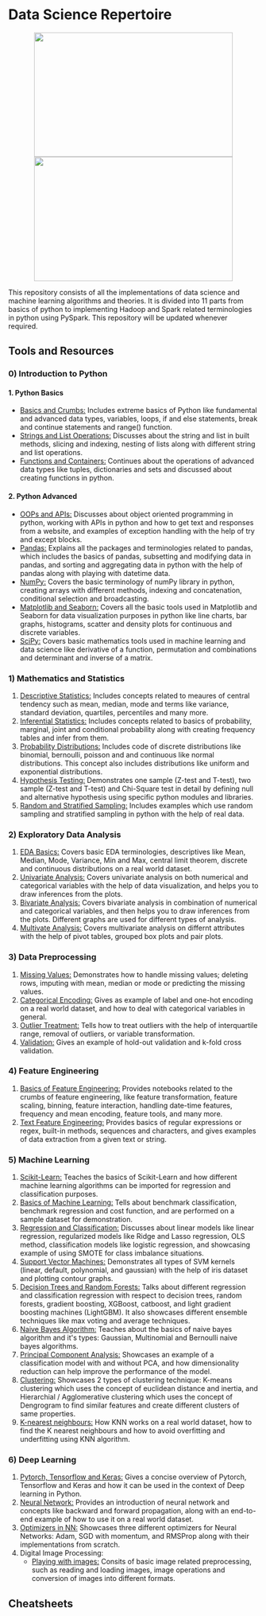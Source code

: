 # Data Science Repertoire  

<p align="center">
  <img src="https://www.unite.ai/wp-content/uploads/2022/04/AI-Python-Libraries-1000x600.png" height = 250 width = 400/>
  <img src="https://onlinedegrees.sandiego.edu/wp-content/uploads/2023/05/6-careers-you-can-get-with-python.jpg" height = 250 width = 400/>
</p>

This repository consists of all the implementations of data science and machine learning algorithms and theories. It is divided into 11 parts from basics of python to implementing Hadoop and Spark related terminologies in python using PySpark. This repository will be updated whenever required. 

## Tools and Resources

### 0) Introduction to Python
#### 1. Python Basics
   - [Basics and Crumbs:](https://github.com/dhruvg029/Data-Science-Bootcamp/blob/main/0_Introduction%20to%20Python/1_Python%20Basics/1_python_basics.ipynb) Includes extreme basics of Python like fundamental and advanced data types, variables, loops, if and else statements, break and continue statements and range() function.
   - [Strings and List Operations:](https://github.com/dhruvg029/Data-Science-Bootcamp/blob/main/0_Introduction%20to%20Python/1_Python%20Basics/2_string_list_operations.ipynb) Discusses about the string and list in built methods, slicing and indexing, nesting of lists along with different string and list operations.
   - [Functions and Containers:](https://github.com/dhruvg029/Data-Science-Bootcamp/blob/main/0_Introduction%20to%20Python/1_Python%20Basics/3_containers_functions.ipynb) Continues about the operations of advanced data types like tuples, dictionaries and sets and discussed about creating functions in python.
#### 2. Python Advanced
   - [OOPs and APIs:](https://github.com/dhruvg029/Data-Science-Bootcamp/tree/main/0_Introduction%20to%20Python/2_Python%20Advanced/1_OOPs_Libraries_APIs) Discusses about object oriented programming in python, working with APIs in python and how to get text and responses from a website, and examples of exception handling with the help of try and except blocks.
   - [Pandas:](https://github.com/dhruvg029/Data-Science-Bootcamp/tree/main/0_Introduction%20to%20Python/2_Python%20Advanced/2_Pandas) Explains all the packages and terminologies related to pandas, which includes the basics of pandas, subsetting and modifying data in pandas, and sorting and aggregating data in python with the help of pandas along with playing with datetime data.
   - [NumPy:](https://github.com/dhruvg029/Data-Science-Bootcamp/blob/main/0_Introduction%20to%20Python/2_Python%20Advanced/3_NumPy/1_numpy.ipynb) Covers the basic terminology of numPy library in python, creating arrays with different methods, indexing and concatenation, conditional selection and broadcasting.
   - [Matplotlib and Seaborn:](https://github.com/dhruvg029/Data-Science-Bootcamp/tree/main/0_Introduction%20to%20Python/2_Python%20Advanced/4_Matplotlib_Seaborn) Covers all the basic tools used in Matplotlib and Seaborn for data visualization purposes in python like line charts, bar graphs, histograms, scatter and density plots for continuous and discrete variables.
   - [SciPy:](https://github.com/dhruvg029/Data-Science-Bootcamp/tree/main/0_Introduction%20to%20Python/2_Python%20Advanced/5_SciPy) Covers basic mathematics tools used in machine learning and data science like derivative of a function, permutation and combinations and determinant and inverse of a matrix.

### 1) Mathematics and Statistics
1. [Descriptive Statistics:](https://github.com/dhruvg029/Data-Science-Bootcamp/blob/main/1_Mathematics%20and%20Statistics/1_descriptive_statistics.ipynb) Includes concepts related to meaures of central tendency such as mean, median, mode and terms like variance, standard deviation, quartiles, percentiles and many more.
2. [Inferential Statistics:](https://github.com/dhruvg029/Data-Science-Bootcamp/blob/main/1_Mathematics%20and%20Statistics/2_inferential_statistics.ipynb) Includes concepts related to basics of probability, marginal, joint and conditional probability along with creating frequency tables and infer from them. 
3. [Probability Distributions:](https://github.com/dhruvg029/Data-Science-Bootcamp/blob/main/1_Mathematics%20and%20Statistics/3_probability_distributions.ipynb) Includes code of discrete distributions like binomial, bernoulli, poisson and and continuous like normal distributions. This concept also includes distributions like uniform and exponential distributions.
4. [Hypothesis Testing:](https://github.com/dhruvg029/Data-Science-Bootcamp/blob/main/1_Mathematics%20and%20Statistics/4_hypothesis_testing.ipynb) Demonstrates one sample (Z-test and T-test), two sample (Z-test and T-test) and Chi-Square test in detail by defining null and alternative hypothesis using specific python modules and libraries.
5. [Random and Stratified Sampling:](https://github.com/dhruvg029/Data-Science-Bootcamp/blob/main/1_Mathematics%20and%20Statistics/5_sampling.ipynb) Includes examples which use random sampling and stratified sampling in python with the help of real data.

### 2) Exploratory Data Analysis
1. [EDA Basics:](https://github.com/dhruvg029/Data-Science-Bootcamp/tree/main/2_Exploratory%20Data%20Analysis/1_EDA_basics) Covers basic EDA terminologies, descriptives like Mean, Median, Mode, Variance, Min and Max, central limit theorem, discrete and continuous distributions on a real world dataset.
2. [Univariate Analysis:](https://github.com/dhruvg029/Data-Science-Bootcamp/blob/main/2_Exploratory%20Data%20Analysis/2_Univariate_analysis/1_univariate_numerical_categorical.ipynb) Covers univariate analysis on both numerical and categorical variables with the help of data visualization, and helps you to draw inferences from the plots.
3. [Bivariate Analysis:](https://github.com/dhruvg029/Data-Science-Bootcamp/blob/main/2_Exploratory%20Data%20Analysis/3_Bivariate_analysis/1_bivariate_analysis.ipynb) Covers bivariate analysis in combination of numerical and categorical variables, and then helps you to draw inferences from the plots. Different graphs are used for different types of analysis.
4. [Multivate Analysis:](https://github.com/dhruvg029/Data-Science-Bootcamp/blob/main/2_Exploratory%20Data%20Analysis/4_Multivariate_analysis/1_multivariate_analysis.ipynb) Covers multivariate analysis on differnt attributes with the help of pivot tables, grouped box plots and pair plots.

### 3) Data Preprocessing
1. [Missing Values:](https://github.com/dhruvg029/Data-Science-Bootcamp/blob/main/3_Data%20Preprocessing/1_Missing%20Values/1_missing_values.ipynb) Demonstrates how to handle missing values; deleting rows, imputing with mean, median or mode or predicting the missing values.
2. [Categorical Encoding:](https://github.com/dhruvg029/Data-Science-Bootcamp/blob/main/3_Data%20Preprocessing/2_Categorical%20Encoding/1_categorical_variables.ipynb) Gives as example of label and one-hot encoding on a real world dataset, and how to deal with categorical variables in general.
3. [Outlier Treatment:](https://github.com/dhruvg029/Data-Science-Bootcamp/blob/main/3_Data%20Preprocessing/3_Working%20with%20Outliers/1_outlier_treatment.ipynb) Tells how to treat outliers with the help of interquartile range, removal of outliers, or variable transformation.
4. [Validation:](https://github.com/dhruvg029/Data-Science-Bootcamp/tree/main/3_Data%20Preprocessing/4_Validation) Gives an example of hold-out validation and k-fold cross validation.

### 4) Feature Engineering
1. [Basics of Feature Engineering:](https://github.com/dhruvg029/Data-Science-Bootcamp/tree/main/4_Feature%20Engineering/1_Crumbs%20of%20Feature%20Engineering) Provides notebooks related to the crumbs of feature engineering, like feature transformation, feature scaling, binning, feature interaction, handling date-time features, frequency and mean encoding, feature tools, and many more.
2. [Text Feature Engineering:](https://github.com/dhruvg029/Data-Science-Bootcamp/blob/main/4_Feature%20Engineering/2_Text%20Feature%20Engineering/1_regular_expressions.ipynb) Provides basics of regular expressions or regex, built-in methods, sequences and characters, and gives examples of data extraction from a given text or string.

### 5) Machine Learning
1. [Scikit-Learn:](https://github.com/dhruvg029/Data-Science-Bootcamp/blob/main/5_Machine%20Learning/1_Scikit%20Learn/1_scikit_learn.ipynb) Teaches the basics of Scikit-Learn and how different machine learning algorithms can be imported for regression and classification purposes.
2. [Basics of Machine Learning:](https://github.com/dhruvg029/Data-Science-Bootcamp/tree/main/5_Machine%20Learning/2_Basics%20of%20ML) Tells about benchmark classification, benchmark regression and cost function, and are performed on a sample dataset for demonstration.
3. [Regression and Classification:](https://github.com/dhruvg029/Data-Science-Bootcamp/tree/main/5_Machine%20Learning/3_Regression%20and%20Classification) Discusses about linear models like linear regression, regularized models like Ridge and Lasso regression, OLS method, classification models like logistic regression, and showcasing example of using SMOTE for class imbalance situations.
4. [Support Vector Machines:](https://github.com/dhruvg029/Data-Science-Bootcamp/tree/main/5_Machine%20Learning/4_Support%20Vector%20Machines) Demonstrates all types of SVM kernels (linear, default, polynomial, and gaussian) with the help of iris dataset and plotting contour graphs.
5. [Decision Trees and Random Forests:](https://github.com/dhruvg029/Data-Science-Bootcamp/tree/main/5_Machine%20Learning/5_Decision%20Tree%20%26%20Random%20Forests) Talks about different regression and classification regression with respect to decision trees, random forests, gradient boosting, XGBoost, catboost, and light gradient boosting machines (LightGBM). It also showcases different ensemble techniques like max voting and average techniques.
6. [Naive Bayes Algorithm:](https://github.com/dhruvg029/Data-Science-Bootcamp/blob/main/5_Machine%20Learning/6_Naive%20Bayes%20Algorithm/1_naive_bayes.ipynb) Teaches about the basics of naive bayes algorithm and it's types: Gaussian, Multinomial and Bernoulli naive bayes algorithms.
7. [Principal Component Analysis:](https://github.com/dhruvg029/Data-Science-Bootcamp/blob/main/5_Machine%20Learning/7_Principal%20Component%20Analysis/1_principal_component_analysis.ipynb) Showcases an example of a classification model with and without PCA, and how dimensionality reduction can help improve the performance of the model.
8. [Clustering:](https://github.com/dhruvg029/Data-Science-Bootcamp/tree/main/5_Machine%20Learning/8_K-Means%20Clustering) Showcases 2 types of clustering technique: K-means clustering which uses the concept of euclidean distance and inertia, and Hierarchial / Agglomerative clustering which uses the concept of Dengrogram to find similar features and create different clusters of same properties.
9. [K-nearest neighbours:](https://github.com/dhruvg029/Data-Science-Bootcamp/tree/main/5_Machine%20Learning/9_K-Nearest%20Neighbours) How KNN works on a real world dataset, how to find the K nearest neighbours and how to avoid overfitting and underfitting using KNN algorithm.

### 6) Deep Learning
1. [Pytorch, Tensorflow and Keras:](https://github.com/dhruvg029/Data-Science-Bootcamp/tree/main/6_Deep%20Learning/1_Pytorch%20Tensorflow%20and%20Keras) Gives a concise overview of Pytorch, Tensorflow and Keras and how it can be used in the context of Deep learning in Python.
2. [Neural Network:](https://github.com/dhruvg029/Data-Science-Bootcamp/tree/main/6_Deep%20Learning/2_Neural%20Network) Provides an introduction of neural network and concepts like backward and forward propagation, along with an end-to-end example of how to use it on a real world dataset.
3. [Optimizers in NN:](https://github.com/dhruvg029/Data-Science-Bootcamp/tree/main/6_Deep%20Learning/3_Optimizers%20in%20NN) Showcases three different optimizers for Neural Networks: Adam, SGD with momentum, and RMSProp along with their implementations from scratch.
4. Digital Image Processing:
   - [Playing with images:](https://github.com/dhruvg029/Data-Science-Bootcamp/tree/main/6_Deep%20Learning/4_Digital%20Image%20Processing/1_Playing%20with%20Images) Consits of basic image related preprocessing, such as reading and loading images, image operations and conversion of images into different formats.
## Cheatsheets
